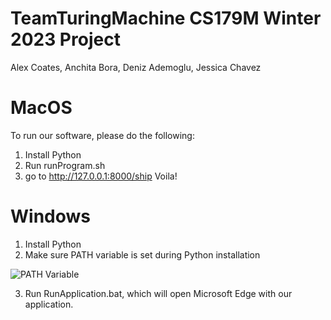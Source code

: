 # TeamTuringMachine CS179M Winter 2023 Project
Alex Coates, Anchita Bora, Deniz Ademoglu, Jessica Chavez

# MacOS
To run our software, please do the following:
1. Install Python
2. Run runProgram.sh
3. go to http://127.0.0.1:8000/ship 
Voila!

# Windows
1. Install Python 
2. Make sure PATH variable is set during Python installation

![PATH Variable](https://www.pylenin.com/content/images/size/w1000/2021/08/Why-learn-Python--7-.png)

3. Run RunApplication.bat, which will open Microsoft Edge with our application.
